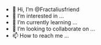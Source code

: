 - 👋 Hi, I’m @Fractaliusfriend
- 👀 I’m interested in ...
- 🌱 I’m currently learning ...
- 💞️ I’m looking to collaborate on ...
- 📫 How to reach me ...

<!---
Fractaliusfriend/Fractaliusfriend is a ✨ special ✨ repository because its `README.md` (this file) appears on your GitHub profile.
You can click the Preview link to take a look at your changes.
--->
